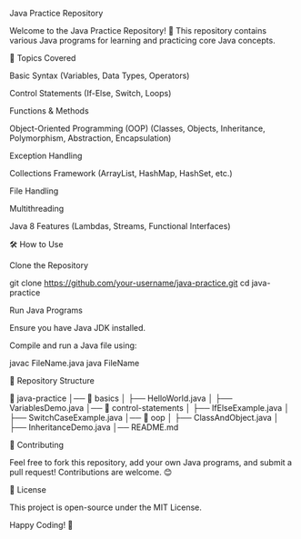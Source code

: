Java Practice Repository

Welcome to the Java Practice Repository! 🚀 This repository contains various Java programs for learning and practicing core Java concepts.

📌 Topics Covered

Basic Syntax (Variables, Data Types, Operators)

Control Statements (If-Else, Switch, Loops)

Functions & Methods

Object-Oriented Programming (OOP) (Classes, Objects, Inheritance, Polymorphism, Abstraction, Encapsulation)

Exception Handling

Collections Framework (ArrayList, HashMap, HashSet, etc.)

File Handling

Multithreading

Java 8 Features (Lambdas, Streams, Functional Interfaces)

🛠 How to Use

Clone the Repository

git clone https://github.com/your-username/java-practice.git
cd java-practice

Run Java Programs

Ensure you have Java JDK installed.

Compile and run a Java file using:

javac FileName.java
java FileName

📂 Repository Structure

📁 java-practice
│── 📁 basics
│   ├── HelloWorld.java
│   ├── VariablesDemo.java
│── 📁 control-statements
│   ├── IfElseExample.java
│   ├── SwitchCaseExample.java
│── 📁 oop
│   ├── ClassAndObject.java
│   ├── InheritanceDemo.java
│── README.md

🤝 Contributing

Feel free to fork this repository, add your own Java programs, and submit a pull request! Contributions are welcome. 😊

📜 License

This project is open-source under the MIT License.

Happy Coding! 🚀

